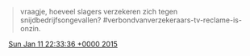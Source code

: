 > vraagje, hoeveel slagers verzekeren zich tegen snijdbedrijfsongevallen? \#verbondvanverzekeraars\-tv\-reclame\-is\-onzin\.

<img src="../../media/tweet.ico" width="12" /> [Sun Jan 11 22:33:36 +0000 2015](https://twitter.com/DromerDenker/status/554405794062798848)